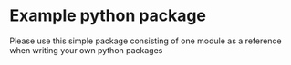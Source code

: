 # Example python package

Please use this simple package consisting of one module as a reference when writing your own python packages
